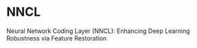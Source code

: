 # NNCL
Neural Network Coding Layer (NNCL): Enhancing Deep Learning Robustness via Feature Restoration
